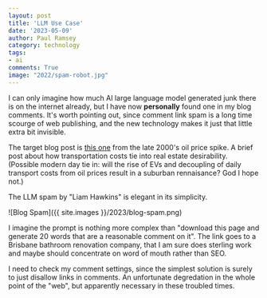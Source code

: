 ```yaml
---
layout: post
title: 'LLM Use Case'
date: '2023-05-09'
author: Paul Ramsey
category: technology
tags:
- ai
comments: True
image: "2022/spam-robot.jpg"
---
```


I can only imagine how much AI large language model generated junk there is on the internet already, but I have now **personally** found one in my blog comments. It's worth pointing out, since comment link spam is a long time scourge of web publishing, and the new technology makes it just that little extra bit invisible.

The target blog post is [this one](/2008/05/feel-burn.html) from the late 2000's oil price spike. A brief post about how transportation costs tie into real estate desirability. (Possible modern day tie in: will the rise of EVs and decoupling of daily transport costs from oil prices result in a suburban rennaisance? God I hope not.)

The LLM spam by "Liam Hawkins" is elegant in its simplicity.

![Blog Spam]({{ site.images }}/2023/blog-spam.png)

I imagine the prompt is nothing more complex than "download this page and generate 20 words that are a reasonable comment on it". The link goes to a Brisbane bathroom renovation company, that I am sure does sterling work and maybe should concentrate on word of mouth rather than SEO.

I need to check my comment settings, since the simplest solution is surely to just disallow links in comments. An unfortunate degredation in the whole point of the "web", but apparently necessary in these troubled times.


